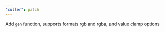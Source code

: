 ```yaml
---
"culler": patch
---
```


Add `gen` function, supports formats rgb and rgba, and value clamp options  

